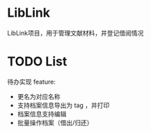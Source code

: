 # LibLink

LibLink项目，用于管理文献材料，并登记借阅情况

# TODO List

待办实现 feature:

- 更名为对应名称
- 支持档案信息导出为 tag ，并打印
- 档案信息支持编辑
- 批量操作档案（借出/归还）
